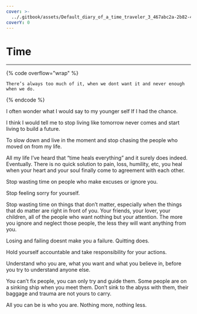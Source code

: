 ```yaml
---
cover: >-
  ../.gitbook/assets/Default_diary_of_a_time_traveler_3_467abc2a-2b82-4cad-8644-0ec87731a80e_1.jpg
coverY: 0
---
```


# Time

***

{% code overflow="wrap" %}
```
There’s always too much of it, when we dont want it and never enough when we do.
```
{% endcode %}

I often wonder what I would say to my younger self If I had the chance.

I think I would tell me to stop living like tomorrow never comes and start living to build a future.

To slow down and live in the moment and stop chasing the people who moved on from my life.

All my life I’ve heard that “time heals everything” and it surely does indeed. Eventually. There is no quick solution to pain, loss, humility, etc, you heal when your heart and your soul finally come to agreement with each other.

Stop wasting time on people who make excuses or ignore you.

Stop feeling sorry for yourself.

Stop wasting time on things that don’t matter, especially when the things that do matter are right in front of you. Your friends, your lover, your children, all of the people who want nothing but your attention. The more you ignore and neglect those people, the less they will want anything from you.

Losing and failing doesnt make you a failure. Quitting does.

Hold yourself accountable and take responsibility for your actions.

Understand who you are, what you want and what you believe in, before you try to understand anyone else.

You can’t fix people, you can only try and guide them. Some people are on a sinking ship when you meet them. Don’t sink to the abyss with them, their baggage and trauma are not yours to carry.

All you can be is who you are. Nothing more, nothing less.
